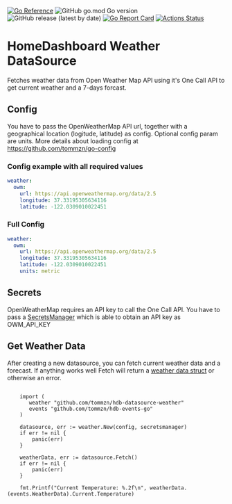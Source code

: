 [![Go Reference](https://pkg.go.dev/badge/github.com/tommzn/hdb-datasource-weather.svg)](https://pkg.go.dev/github.com/tommzn/hdb-datasource-weather)
![GitHub go.mod Go version](https://img.shields.io/github/go-mod/go-version/tommzn/hdb-datasource-weather)
![GitHub release (latest by date)](https://img.shields.io/github/v/release/tommzn/hdb-datasource-weather)
[![Go Report Card](https://goreportcard.com/badge/github.com/tommzn/hdb-datasource-weather)](https://goreportcard.com/report/github.com/tommzn/hdb-datasource-weather)
[![Actions Status](https://github.com/tommzn/hdb-datasource-weather/actions/workflows/go.pkg.auto-ci.yml/badge.svg)](https://github.com/tommzn/hdb-datasource-weather/actions)

# HomeDashboard Weather DataSource
Fetches weather data from Open Weather Map API using it's One Call API to get current weather and a 7-days forcast.

## Config
You have to pass the OpenWeatherMap API url, together with a geographical location (logitude, latitude) as config. Optional config param are units.
More details about loading config at https://github.com/tommzn/go-config

### Config example with all required values
```yaml
weather:
  owm:
    url: https://api.openweathermap.org/data/2.5
    longitude: 37.33195305634116 
    latitude: -122.0309010022451
```

### Full Config
```yaml
weather:
  owm:
    url: https://api.openweathermap.org/data/2.5
    longitude: 37.33195305634116 
    latitude: -122.0309010022451
    units: metric
```

## Secrets
OpenWeatherMap requires an API key to call the One Call API. You have to pass a [SecretsManager](https://github.com/tommzn/go-secrets) which is able to obtain an API key as OWM_API_KEY

## Get Weather Data
After creating a new datasource, you can fetch current weather data and a forecast. If anything works well Fetch will return a [weather data struct](https://github.com/tommzn/hdb-events-go/blob/main/weather.pb.go) or otherwise an error.
```golang

    import (
       weather "github.com/tommzn/hdb-datasource-weather"  
       events "github.com/tommzn/hdb-events-go"  
    )
    
    datasource, err := weather.New(config, secretsmanager)
    if err != nil {
        panic(err)
    }

    weatherData, err := datasource.Fetch()
    if err != nil {
        panic(err)
    }

    fmt.Printf("Current Temperature: %.2f\n", weatherData.(events.WeatherData).Current.Temperature)
```

